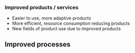 ### Improved products / services
- Easier to use, more adaptive products
- More efficient, resource consumption reducing products
- New fields of product use due to improved products

Improved processes
- 